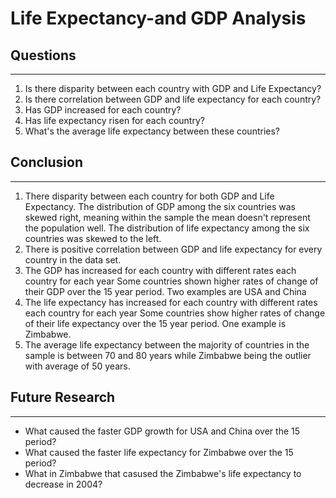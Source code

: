 # Life Expectancy-and GDP Analysis

## Questions
---
1. Is there disparity between each country with GDP and Life Expectancy?
2. Is there correlation between GDP and life expectancy for each country?
3. Has GDP increased for each country?
4. Has life expectancy risen for each country?
5. What's the average life expectancy between these countries?

## Conclusion
---
1. There disparity between each country for both GDP and Life Expectancy.
The distribution of GDP among the six countries was skewed right, meaning within the sample the mean doesn't represent the population well.
The distribution of life expectancy among the six countries was skewed to the left.
2. There is positive correlation between GDP and life expectancy for every country in the data set.
3. The GDP has increased for each country with different rates each country for each year
    Some countries shown higher rates of change of their GDP over the 15 year period. Two examples are USA and China
4. The life expectancy has increased for each country with different rates each country for each year
    Some countries show higher rates of change of their life expectancy over the 15 year period. One example is Zimbabwe.
5. The average life expectancy between the majority of countries in the sample is between 70 and 80 years while Zimbabwe being the outlier with average of 50 years.


## Future Research
---
- What caused the faster GDP growth for USA and China over the 15 period?
- What caused the faster life expectancy for Zimbabwe over the 15 period?
- What in Zimbabwe that casused the Zimbabwe's life expectancy to decrease in 2004?